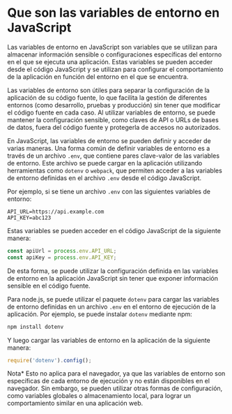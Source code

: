 # Que son las variables de entorno en JavaScript

Las variables de entorno en JavaScript son variables que se utilizan para almacenar información sensible o configuraciones específicas del entorno en el que se ejecuta una aplicación. Estas variables se pueden acceder desde el código JavaScript y se utilizan para configurar el comportamiento de la aplicación en función del entorno en el que se encuentra.

Las variables de entorno son útiles para separar la configuración de la aplicación de su código fuente, lo que facilita la gestión de diferentes entornos (como desarrollo, pruebas y producción) sin tener que modificar el código fuente en cada caso. Al utilizar variables de entorno, se puede mantener la configuración sensible, como claves de API o URLs de bases de datos, fuera del código fuente y protegerla de accesos no autorizados.

En JavaScript, las variables de entorno se pueden definir y acceder de varias maneras. Una forma común de definir variables de entorno es a través de un archivo `.env`, que contiene pares clave-valor de las variables de entorno. Este archivo se puede cargar en la aplicación utilizando herramientas como `dotenv` o `webpack`, que permiten acceder a las variables de entorno definidas en el archivo `.env` desde el código JavaScript.

Por ejemplo, si se tiene un archivo `.env` con las siguientes variables de entorno:

```plaintext
API_URL=https://api.example.com
API_KEY=abc123
```

Estas variables se pueden acceder en el código JavaScript de la siguiente manera:

```javascript
const apiUrl = process.env.API_URL;
const apiKey = process.env.API_KEY;
```

De esta forma, se puede utilizar la configuración definida en las variables de entorno en la aplicación JavaScript sin tener que exponer información sensible en el código fuente.

Para node.js, se puede utilizar el paquete `dotenv` para cargar las variables de entorno definidas en un archivo `.env` en el entorno de ejecución de la aplicación. Por ejemplo, se puede instalar `dotenv` mediante npm:

```bash
npm install dotenv
```

Y luego cargar las variables de entorno en la aplicación de la siguiente manera:

```javascript
require('dotenv').config();
```

Nota\* Esto no aplica para el navegador, ya que las variables de entorno son específicas de cada entorno de ejecución y no están disponibles en el navegador. Sin embargo, se pueden utilizar otras formas de configuración, como variables globales o almacenamiento local, para lograr un comportamiento similar en una aplicación web.
